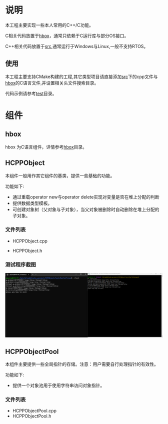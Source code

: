 # 说明

本工程主要实现一些本人常用的C++/C功能。

C相关代码放置于[hbox](hbox)，通常只依赖于C运行库与部分OS接口。

C++相关代码放置于[src](src),通常运行于Windows与Linux,一般不支持RTOS。


## 使用


本工程主要支持CMake构建的工程,其它类型项目请直接添加[src](src)下的cpp文件与[hbox](hbox)的C语言文件,并设置相关头文件搜索目录。

代码示例请参考[test](test)目录。

# 组件

## hbox

hbox 为C语言组件，详情参考[hbox](hbox)目录。

## HCPPObject

本组件一般用作其它组件的基类，提供一些基础的功能。

功能如下:

- 通过重载operator new与operator delete实现对变量是否在堆上分配的判断
- 提供数据类型模板。
- 可创建对象树（父对象与子对象），当父对象被删除时自动删除在堆上分配的子对象。

### 文件列表

- HCPPObject.cpp  

- HCPPObject.h  

### 测试程序截图

![test](doc/test.png)

## HCPPObjectPool

本组件主要提供一些全局指针的存储。注意：用户需要自行处理指针的有效性。

功能如下:

- 提供一个对象池用于使用字符串访问对象指针。

### 文件列表

- HCPPObjectPool.cpp  
- HCPPObjectPool.h